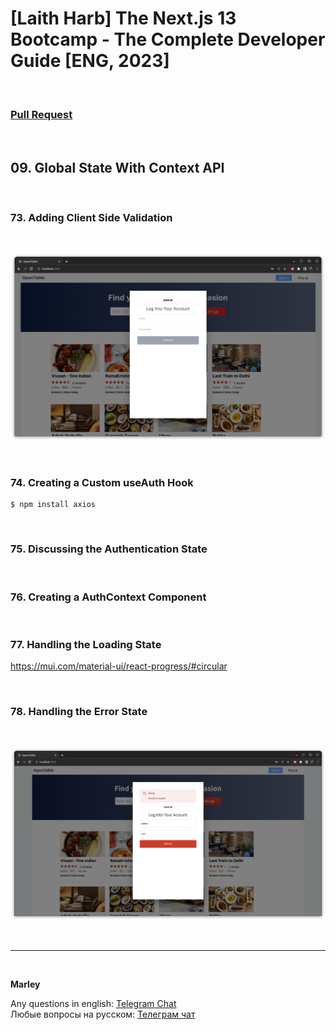 # [Laith Harb] The Next.js 13 Bootcamp - The Complete Developer Guide [ENG, 2023]

<br/>

### [Pull Request](https://github.com/webmakaka/The-Next.js-13-Bootcamp-The-Complete-Developer-Guide/pull/9)

<br/>

## 09. Global State With Context API

<br/>

### 73. Adding Client Side Validation

<br/>

![Application](/img/pic-ch09-img01.png?raw=true)

<br/>

### 74. Creating a Custom useAuth Hook

```
$ npm install axios
```

<br/>

### 75. Discussing the Authentication State

<br/>

### 76. Creating a AuthContext Component

<br/>

### 77. Handling the Loading State

https://mui.com/material-ui/react-progress/#circular

<br/>

### 78. Handling the Error State

<br/>

![Application](/img/pic-ch09-img02.png?raw=true)

<br/>

---

<br/>

**Marley**

Any questions in english: <a href="https://jsdev.org/chat/">Telegram Chat</a>  
Любые вопросы на русском: <a href="https://jsdev.ru/chat/">Телеграм чат</a>
